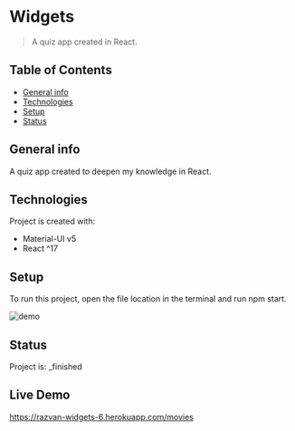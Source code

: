 # Widgets
> A quiz app created in React.

## Table of Contents
* [General info](#general-info)
* [Technologies](#technologies)
* [Setup](#setup)
* [Status](#status)

## General info
A quiz app created to deepen my knowledge in React.
	
## Technologies
Project is created with:
* Material-UI v5
* React ^17

## Setup
To run this project, open the file location in the terminal and run npm start.

![demo](/demo/quiz.gif)

## Status
Project is:  _finished

## Live Demo

https://razvan-widgets-6.herokuapp.com/movies
